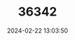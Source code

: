---
title: "36342"
category: "Shorea scaberrima"
draft: false
date: 2024-02-22 13:03:50
languages:
  Malay: ["Enngkabang Bungkus", "Meranti Paya Bersisik", "Seraya Mempelas"]
  English: ["Red Meranti"]
---